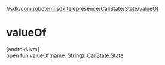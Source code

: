 //[sdk](../../../../index.md)/[com.robotemi.sdk.telepresence](../../index.md)/[CallState](../index.md)/[State](index.md)/[valueOf](value-of.md)

# valueOf

[androidJvm]\
open fun [valueOf](value-of.md)(name: [String](https://docs.oracle.com/javase/8/docs/api/java/lang/String.html)): [CallState.State](index.md)
